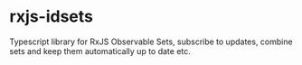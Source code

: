 # rxjs-idsets
Typescript library for RxJS Observable Sets, subscribe to updates, combine sets and keep them automatically up to date etc.
